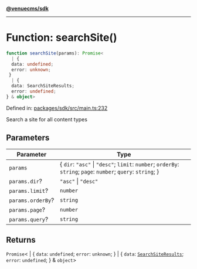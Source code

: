[**@venuecms/sdk**](../Index.md)

***

# Function: searchSite()

```ts
function searchSite(params): Promise<
  | {
  data: undefined;
  error: unknown;
 }
  | {
  data: SearchSiteResults;
  error: undefined;
} & object>
```

Defined in: [packages/sdk/src/main.ts:232](https://github.com/venuecms/sdk/blob/bc8b8c4174423a3d8d92fe0cce4d46883acf7584/packages/sdk/src/main.ts#L232)

Search a site for all content types

## Parameters

| Parameter | Type |
| ------ | ------ |
| `params` | \{ `dir`: `"asc"` \| `"desc"`; `limit`: `number`; `orderBy`: `string`; `page`: `number`; `query`: `string`; \} |
| `params.dir`? | `"asc"` \| `"desc"` |
| `params.limit`? | `number` |
| `params.orderBy`? | `string` |
| `params.page`? | `number` |
| `params.query`? | `string` |

## Returns

`Promise`\<
  \| \{
  `data`: `undefined`;
  `error`: `unknown`;
 \}
  \| \{
  `data`: [`SearchSiteResults`](../type-aliases/SearchSiteResults.md);
  `error`: `undefined`;
 \} & `object`\>
